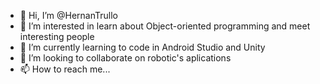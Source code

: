 - 👋 Hi, I’m @HernanTrullo
- 👀 I’m interested in learn about Object-oriented programming and meet interesting people
- 🌱 I’m currently learning to code in Android Studio and Unity
- 💞️ I’m looking to collaborate on robotic's aplications
- 📫 How to reach me...

<!---
HernanTrullo/HernanTrullo is a ✨ special ✨ repository because its `README.md` (this file) appears on your GitHub profile.
You can click the Preview link to take a look at your changes.
--->
